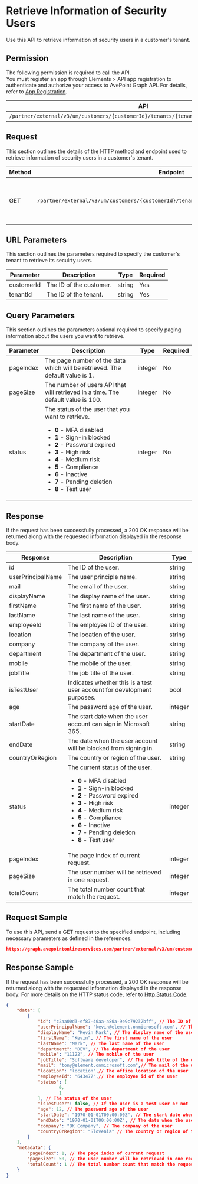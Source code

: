 # Retrieve Information of Security Users

Use this API to retrieve information of security users in a customer's tenant. 

 ## Permission

The following permission is required to call the API.  
You must register an app through Elements > API app registration to authenticate and authorize your access to AvePoint Graph API. For details, refer to [App Registration](../../register-app.md).

| API | Permission  |
|-----------|--------|
| `/partner/external/v3/um/customers/{customerId}/tenants/{tenantId}/overview/security/users`|elements.um.user.read.all|  

## Request

This section outlines the details of the HTTP method and endpoint used to retrieve information of security users in a customer's tenant.

| Method | Endpoint | Description |
|-----------|--------|------------|
| GET | `/partner/external/v3/um/customers/{customerId}/tenants/{tenantId}/overview/security/users` | Retrieves information of security users of a customer's tenant.|
 
## URL Parameters

This section outlines the parameters required to specify the customer's tenant to retrieve its secuirty users.

| Parameter | Description | Type | Required |
| --- | --- | --- | --- |
| customerId | The ID of the customer. | string | Yes |
| tenantId | The ID of the tenant. | string | Yes |

## Query Parameters

This section outlines the parameters optional required to specify paging information about the users you want to retrieve.

| Parameter | Description | Type | Required |
| --- | --- | --- | --- |
| pageIndex | The page number of the data which will be retrieved. The default value is 1. | integer | No |
| pageSize | The number of users API that will retrieved in a time. The default value is 100. | integer | No |
| status | The status of the user that you want to retrieve. <ul><li>**0** - MFA disabled</li><li>**1** - Sign-in blocked</li><li>**2** - Password expired</li><li>**3** - High risk</li><li>**4** - Medium risk</li><li>**5** - Compliance</li><li>**6** - Inactive</li><li>**7** - Pending deletion</li><li>**8** - Test user</li></ul> | integer  | No |

## Response

If the request has been successfully processed, a 200 OK response will be returned along with the requested information displayed in the response body.
 
| Response | Description | Type |
| --- | --- | --- |
| id | The ID of the user. | string |
| userPrincipalName | The user principle name. | string |
| mail | The email of the user. | string |
| displayName | The display name of the user. | string |
| firstName | The first name of the user. | string |
| lastName | The last name of the user. | string |
| employeeId | The employee ID of the user. | string |
| location | The location of the user. | string |
| company | The company of the user. | string |
| department | The department of the user. | string |
| mobile | The mobile of the user. | string |
| jobTitle | The job title of the user. | string |
| isTestUser | Indicates whether this is a test user account for development purposes. | bool |
| age | The password age of the user. | integer |
| startDate | The start date when the user account can sign in Microsoft 365. | string |
| endDate | The date when the user account will be blocked from signing in. | string |
| countryOrRegion | The country or region of the user. | string |
| status | The current status of the user. <ul><li>**0** - MFA disabled</li><li>**1** - Sign-in blocked</li><li>**2** - Password expired</li><li>**3** - High risk</li><li>**4** - Medium risk</li><li>**5** - Compliance</li><li>**6** - Inactive</li><li>**7** - Pending deletion</li><li>**8** - Test user</li></ul> | integer |
| pageIndex | The page index of current request. | integer |
| pageSize | The user number will be retrieved in one request. | integer |
| totalCount | The total number count that match the request. | integer |

## Request Sample
To use this API, send a GET request to the specified endpoint, including necessary parameters as defined in the references.
```json
https://graph.avepointonlineservices.com/partner/external/v3/um/customers/966f35cc-61f4-4070-819c-25cdbcf82a07/tenants/0c7715b3-bc2f-4c4c-a8a0-f3634dcfacec/overview/security/users
```
 
## Response Sample
If the request has been successfully processed, a 200 OK response will be returned along with the requested information displayed in the response body.
For more details on the HTTP status code, refer to [Http Status Code](../../Use-AvePoint-Graph-API.md/#http-status-code).
```json
{
    "data": [
        {
            "id": "c2aa00d3-ef87-40aa-a80a-9e9c79232bff", // The ID of the user
            "userPrincipalName": "kevin@element.onmicrosoft.com", // The user principle name
            "displayName": "Kevin Mark", // The display name of the user
            "firstName": "Kevin", // The first name of the user
            "lastName": "Mark", // The last name of the user
            "department": "DEV", // The department of the user
            "mobile": "11122", // The mobile of the user
            "jobTitle": "Software developer", // The job title of the user
			"mail": "tony@element.onmicrosoft.com",// The mail of the user
			"location": "location",// The office location of the user
			"employeeId": "643477",// The employee id of the user
            "status": [
                    0, 
                    1
            ], // The status of the user
            "isTestUser": false, // If the user is a test user or not
            "age": 12, // The password age of the user
            "startDate": "1970-01-01T00:00:00Z", // The start date when the user account can sign in Microsoft 365
            "endDate": "1970-01-01T00:00:00Z", // The date when the user account will be blocked from signing in
            "company": "BK Company", // The company of the user
            "countryOrRegion": "Slovenia" // The country or region of the user
        }
    ],
    "metadata": {
        "pageIndex": 1, // The page index of current request
        "pageSize": 50, // The user number will be retrieved in one request
        "totalCount": 1 // The total number count that match the request
    }
}
```